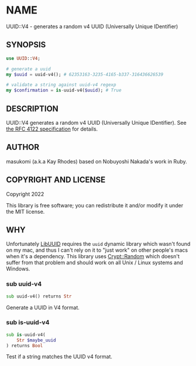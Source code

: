 NAME
====

UUID::V4 - generates a random v4 UUID (Universally Unique IDentifier)

SYNOPSIS
--------

```raku
use UUID::V4;

# generate a uuid
my $uuid = uuid-v4(); # 62353163-3235-4165-b337-316436626539

# validate a string against uuid-v4 regexp
my $confirmation = is-uuid-v4($uuid); # True
```

DESCRIPTION
-----------

UUID::V4 generates a random v4 UUID (Universally Unique IDentifier). See [the RFC 4122 specification](https://www.ietf.org/rfc/rfc4122.txt) for details.

AUTHOR
------

masukomi (a.k.a Kay Rhodes) based on Nobuyoshi Nakada's work in Ruby.

COPYRIGHT AND LICENSE
---------------------

Copyright 2022 

This library is free software; you can redistribute it and/or modify it under the MIT license.

WHY
---

Unfortunately [LibUUID](https://github.com/CurtTilmes/perl6-libuuid) requires the `uuid` dynamic library which wasn't found on my mac, and thus I can't rely on it to "just work" on other people's macs when it's a dependency. This library uses [Crypt::Random](https://github.com/skinkade/crypt-random) which doesn't suffer from that problem and should work on all Unix / Linux systems and Windows.

### sub uuid-v4

```raku
sub uuid-v4() returns Str
```

Generate a UUID in V4 format.

### sub is-uuid-v4

```raku
sub is-uuid-v4(
    Str $maybe_uuid
) returns Bool
```

Test if a string matches the UUID v4 format.

